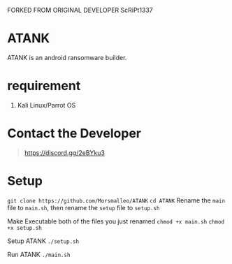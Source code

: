 FORKED FROM ORIGINAL DEVELOPER ScRiPt1337


# ATANK
ATANK is an android ransomware builder.

# requirement

1. Kali Linux/Parrot OS

# Contact the Developer
> https://discord.gg/2eBYku3


# Setup
`git clone https://github.com/Morsmalleo/ATANK`
`cd ATANK` 
Rename the `main` file to `main.sh`, then rename the `setup` file to `setup.sh`

Make Executable both of the files you just renamed
`chmod +x main.sh`
`chmod +x setup.sh`

Setup ATANK
`./setup.sh` 

Run ATANK
`./main.sh`
